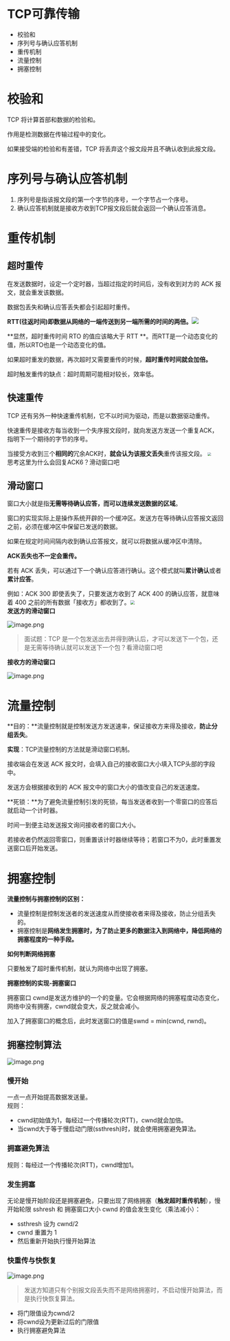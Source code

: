 # TCP可靠传输

- 校验和
- 序列号与确认应答机制
- 重传机制
- 流量控制
- 拥塞控制

# 校验和
TCP 将计算首部和数据的检验和。

作用是检测数据在传输过程中的变化。

如果接受端的检验和有差错，TCP 将丢弃这个报文段并且不确认收到此报文段。

# 序列号与确认应答机制

1. 序列号是指该报文段的第一个字节的序号，一个字节占一个序号。
2. 确认应答机制就是接收方收到TCP报文段后就会返回一个确认应答消息。
# 重传机制
## 超时重传
在发送数据时，设定一个定时器，当超过指定的时间后，没有收到对方的 ACK 报文，就会重发该数据。

数据包丢失和确认应答丢失都会引起超时重传。

**RTT(往返时间)即数据从网络的一端传送到另一端所需的时间的两倍。**![](https://cdn.nlark.com/yuque/0/2022/webp/2388408/1662728441222-2ef2b783-4fcf-4bfa-8c54-e7d2081c77a2.webp#clientId=u459df086-2385-4&crop=0&crop=0&crop=1&crop=1&from=paste&id=u0f0001cf&margin=%5Bobject%20Object%5D&originHeight=804&originWidth=921&originalType=url&ratio=1&rotation=0&showTitle=false&status=done&style=none&taskId=ube9b4553-54b5-4c47-acfc-6a9a218a40b&title=)

**显然，超时重传时间 RTO 的值应该略大于 RTT **。而RTT是一个动态变化的值，所以RTO也是一个动态变化的值。

如果超时重发的数据，再次超时又需要重传的时候，**超时重传时间就会加倍。**

超时触发重传的缺点：超时周期可能相对较长，效率低。


## 快速重传
TCP 还有另外一种快速重传机制，它不以时间为驱动，而是以数据驱动重传。

快速重传是接收方每当收到一个失序报文段时，就向发送方发送一个重复ACK，指明下一个期待的字节的序号。

当接受方收到三个**相同的**冗余ACK时，**就会认为该报文丢失**重传该报文段。 <img src="https://cdn.nlark.com/yuque/0/2022/webp/2388408/1662728770834-52e432e3-bb0a-41b3-a4a7-5978e3e74442.webp#clientId=u459df086-2385-4&crop=0&crop=0&crop=1&crop=1&from=paste&id=uaf2386a7&margin=%5Bobject%20Object%5D&originHeight=1089&originWidth=790&originalType=url&ratio=1&rotation=0&showTitle=false&status=done&style=none&taskId=u89fa8d8c-4469-4a83-8c86-b2ddc8f6c81&title=" style="zoom:50%;" /><br />思考这里为什么会回复ACK6？滑动窗口吧


## 滑动窗口
窗口大小就是指**无需等待确认应答，而可以连续发送数据的区域**。

窗口的实现实际上是操作系统开辟的一个缓冲区。发送方在等待确认应答报文返回之前，必须在缓冲区中保留已发送的数据。

如果在规定时间间隔内收到确认应答报文，就可以将数据从缓冲区中清除。

**ACK丢失也不一定会重传。**

若有 ACK 丢失，可以通过下一个确认应答进行确认。这个模式就叫**累计确认**或者**累计应答**。

例如：ACK 300 即使丢失了，只要发送方收到了 ACK 400 的确认应答，就意味着 400 之前的所有数据「接收方」都收到了。<img src="https://cdn.nlark.com/yuque/0/2022/webp/2388408/1662728999222-944766dc-7d1f-4fce-959f-40255215651a.webp#clientId=u459df086-2385-4&crop=0&crop=0&crop=1&crop=1&from=paste&id=u87dadef2&margin=%5Bobject%20Object%5D&originHeight=886&originWidth=912&originalType=url&ratio=1&rotation=0&showTitle=false&status=done&style=none&taskId=u36b8630c-d563-4a49-9e3d-455d705ded5&title=" style="zoom:67%;" /><br />**发送方的滑动窗口**

![image.png](https://cdn.nlark.com/yuque/0/2022/png/2388408/1662559636397-f59e9f79-e732-4655-a62a-8b30f475cac9.png?x-oss-process=image%2Fresize%2Cw_750%2Climit_0&date=1664450282157)

> 面试题：TCP 是一个包发送出去并得到确认后，才可以发送下一个包，还是无需等待确认就可以发送下一个包？看滑动窗口吧

**接收方的滑动窗口**

![image.png](https://cdn.nlark.com/yuque/0/2022/png/2388408/1662559714175-0fb35530-07c1-45da-a495-a37cec2e700e.png?x-oss-process=image%2Fresize%2Cw_750%2Climit_0&date=1664450282158)

# 流量控制
**目的：**流量控制就是控制发送方发送速率，保证接收方来得及接收，**防止分组丢失**。

**实现**：TCP流量控制的方法就是滑动窗口机制。

接收端会在发送 ACK 报文时，会填入自己的接收窗口大小填入TCP头部的字段中。

发送方会根据接收到的 ACK 报文中的窗口大小的值改变自己的发送速度。

**死锁：**为了避免流量控制引发的死锁，每当发送者收到一个零窗口的应答后就启动一个计时器。

时间一到便主动发送报文询问接收者的窗口大小。

若接收者仍然返回零窗口，则重置该计时器继续等待；若窗口不为0，此时重置发送窗口后开始发送。

# 拥塞控制
**流量控制与拥塞控制的区别：**

- 流量控制是控制发送者的发送速度从而使接收者来得及接收，防止分组丢失的。
- 拥塞控制是**网络发生拥塞时，为了防止更多的数据注入到网络中，降低网络的拥塞程度的一种手段。**

**如何判断网络拥塞**

只要触发了超时重传机制，就认为网络中出现了拥塞。

**拥塞控制的实现-拥塞窗口**

拥塞窗口 cwnd是发送方维护的一个的变量。它会根据网络的拥塞程度动态变化，网络中没有拥塞，cwnd就会变大，反之就会减小。

加入了拥塞窗口的概念后，此时发送窗口的值是swnd = min(cwnd, rwnd)。

## 拥塞控制算法
![image.png](https://cdn.nlark.com/yuque/0/2022/png/2388408/1662565485256-fcdb54c3-04ec-4a5f-99a9-db7b3d89725a.png?date=1664450282339)
### 慢开始
一点一点开始提高数据发送量。<br />规则：

- cwnd初始值为1，每经过一个传播轮次(RTT)，cwnd就会加倍。
- 当cwnd大于等于慢启动门限(ssthresh)时，就会使用拥塞避免算法。
### 拥塞避免算法
规则：每经过一个传播轮次(RTT)，cwnd增加1。
### 发生拥塞
无论是慢开始阶段还是拥塞避免，只要出现了网络拥塞（**触发超时重传机制**），慢开始轮限 sshresh 和 拥塞窗口大小 cwnd 的值会发生变化（乘法减小）：

- ssthresh 设为 cwnd/2
- cwnd 重置为 1
- 然后重新开始执行慢开始算法
### 快重传与快恢复

![image.png](https://cdn.nlark.com/yuque/0/2022/png/2388408/1662565645217-20e547a6-33c3-4b29-82bd-3614d24a1e04.png?date=1664450282340)

> 发送方知道只有个别报文段丢失而不是网络拥塞时，不启动慢开始算法，而是执行快恢复算法。

- 将门限值设为cwnd/2
- 将cwnd设为更新过后的门限值
- 执行拥塞避免算法

